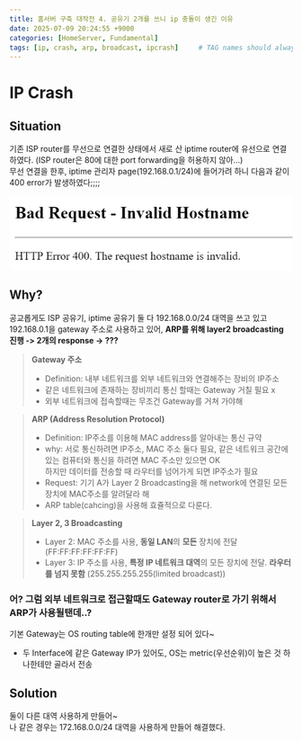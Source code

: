 ```yaml
---
title: 홈서버 구축 대작전 4. 공유기 2개를 쓰니 ip 충돌이 생긴 이유
date: 2025-07-09 20:24:55 +9000
categories: [HomeServer, Fundamental]
tags: [ip, crash, arp, broadcast, ipcrash]     # TAG names should always be lowercase
---
```


IP Crash
==

Situation
--

기존 ISP router를 무선으로 연결한 상태에서 새로 산 iptime router에 유선으로 연결 하였다. (ISP router은 80에 대한 port forwarding을 허용하지 않아...) <br>
무선 연결을 한후, iptime 관리자 page(192.168.0.1/24)에 들어가려 하니 다음과 같이 400 error가 발생하였다;;;;

![ip_crash.png](../assets/HomeServer/04/ip_crash.png)

Why?
--
공교롭게도 ISP 공유기, iptime 공유기 둘 다 192.168.0.0/24 대역을 쓰고 있고 192.168.0.1을 gateway 주소로 사용하고 있어, **ARP를 위해 layer2 broadcasting 진행 -> 2개의 response -> ???**

> **Gateway 주소**
> - Definition: 내부 네트워크를 외부 네트워크와 연결해주는 장비의 IP주소
> - 같은 네트워크에 존재하는 장비끼리 통신 할때는 Gateway 거칠 필요 x
> - 외부 네트워크에 접속할때는 무조건 Gateway를 거쳐 가야해

> **ARP (Address Resolution Protocol)**
> - Definition: IP주소를 이용해 MAC address를 알아내는 통신 규약 
> - why: 서로 통신하려면 IP주소, MAC 주소 둘다 필요, 같은 네트워크 공간에 있는 컴퓨터와 통신을 하려면 MAC 주소만 있으면 OK <br>
    하지만 데이터를 전송할 때 라우터를 넘어가게 되면 IP주소가 필요
> - Request: 기기 A가 Layer 2 Broadcasting을 해 network에 연결된 모든 장치에 MAC주소를 알려달라 해
> - ARP table(cahcing)을 사용해 효쥴적으로 다룬다. 

> **Layer 2, 3 Broadcasting**
> - Layer 2: MAC 주소를 사용, **동일 LAN**의 **모든** 장치에 전달 (FF:FF:FF:FF:FF:FF)
> - Layer 3: IP 주소를 사용, **특정 IP 네트워크 대역**의 모든 장치에 전달. **라우터를 넘지 못함** (255.255.255.255(limited broadcast))

### 어? 그럼 외부 네트워크로 접근할때도 Gateway router로 가기 위해서 ARP가 사용될탠데..?

기본 Gateway는 OS routing table에 한개만 설정 되어 있다~
- 두 Interface에 같은 Gateway IP가 있어도, OS는 metric(우선순위)이 높은 것 하나한테만 골라서 전송

Solution
--

둘이 다른 대역 사용하게 만들어~ <br>
나 같은 경우는 172.168.0.0/24 대역을 사용하게 만들어 해결했다. 

